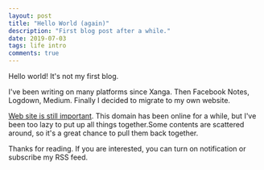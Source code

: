 ```yaml
---
layout: post
title: "Hello World (again)"
description: "First blog post after a while."
date: 2019-07-03
tags: life intro
comments: true
---
```


Hello world!
It's not my first blog.

I've been writing on many platforms since Xanga.
Then Facebook Notes, Logdown, Medium. Finally I decided to migrate to my own website.

[Web site is still important](https://news.ycombinator.com/item?id=19784907).
This domain has been online for a while, but I've been too lazy to put up all things together.Some contents are scattered around, so it's a great chance to pull them back together.



Thanks for reading.
If you are interested, you can turn on notification or subscribe my RSS feed.
